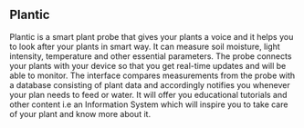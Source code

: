 ## Plantic

Plantic is a smart plant probe that gives your plants a voice and it helps you to look after your plants in smart way. It can measure soil moisture, light intensity, temperature and other essential parameters. The probe connects your plants with your device so that you get real-time updates and will be able to monitor. The interface compares measurements from the probe with a database consisting of plant data and accordingly notifies you whenever your plan needs to feed or water. It will offer you educational tutorials and other content i.e an Information System which will inspire you to take care of your plant and know more about it.